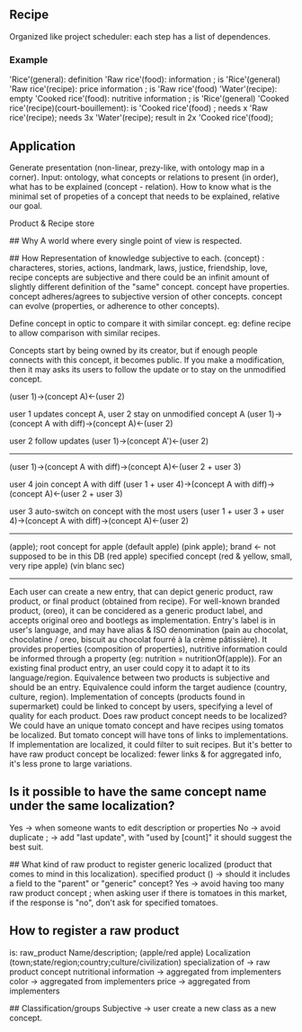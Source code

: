 ## Recipe

Organized like project scheduler: each step has a list of dependences.

### Example

'Rice'(general): definition
'Raw rice'(food): information ; is 'Rice'(general)
'Raw rice'(recipe): price information ; is 'Raw rice'(food)
'Water'(recipe): empty
'Cooked rice'(food): nutritive information ; is 'Rice'(general)
'Cooked rice'(recipe)(court-bouillement): is 'Cooked rice'(food) ; needs x 'Raw rice'(recipe); needs 3x 'Water'(recipe); result in 2x 'Cooked rice'(food);

## Application

Generate presentation (non-linear, prezy-like, with ontology map in a corner).
Input: ontology, what concepts or relations to present (in order), what has to be explained (concept - relation).
How to know what is the minimal set of propeties of a concept that needs to be explained, relative our goal.

Product & Recipe store

## Why
A world where every single point of view is respected.

## How
Representation of knowledge subjective to each.
(concept) : characteres, stories, actions, landmark, laws, justice, friendship, love, recipe
concepts are subjective and there could be an infinit amount of slightly different definition of the "same" concept.
concept have properties.
concept adheres/agrees to subjective version of other concepts.
concept can evolve (properties, or adherence to other concepts).

Define concept in optic to compare it with similar concept. eg: define recipe to allow comparison with similar recipes.

Concepts start by being owned by its creator, but if enough people connects with this concept, it becomes public. If you make a modification, then it may asks its users to follow the update or to stay on the unmodified concept.

(user 1)->(concept A)<-(user 2)

user 1 updates concept A, user 2 stay on unmodified concept A
(user 1)->(concept A with diff)->(concept A)<-(user 2)

user 2 follow updates
(user 1)->(concept A')<-(user 2)

---

(user 1)->(concept A with diff)->(concept A)<-(user 2 + user 3)

user 4 join concept A with diff
(user 1 + user 4)->(concept A with diff)->(concept A)<-(user 2 + user 3)

user 3 auto-switch on concept with the most users
(user 1 + user 3 + user 4)->(concept A with diff)->(concept A)<-(user 2)

---

(apple); root concept for apple
(default apple)
(pink apple); brand <- not supposed to be in this DB
(red apple) specified concept
(red & yellow, small, very ripe apple)
(vin blanc sec)

---

Each user can create a new entry, that can depict generic product, raw product, or final product (obtained from recipe).
For well-known branded product, (oreo), it can be concidered as a generic product label, and accepts original oreo and bootlegs as implementation.
Entry's label is in user's language, and may have alias & ISO denomination (pain au chocolat, chocolatine / oreo, biscuit au chocolat fourré à la crème pâtissière). It provides properties (composition of properties), nutritive information could be informed through a property (eg: nutrition = nutritionOf(apple)).
For an existing final product entry, an user could copy it to adapt it to its language/region. Equivalence between two products is subjective and should be an entry. Equivalence could inform the target audience (country, culture, region).
Implementation of concepts (products found in supermarket) could be linked to concept by users, specifying a level of quality for each product.
Does raw product concept needs to be localized? We could have an unique tomato concept and have recipes using tomatos be localized. But tomato concept will have tons of links to implementations. If implementation are localized, it could filter to suit recipes.
But it's better to have raw product concept be localized: fewer links & for aggregated info, it's less prone to large variations.

## Is it possible to have the same concept name under the same localization?
Yes -> when someone wants to edit description or properties
No -> avoid duplicate ; -> add "last update", with "used by [count]" it should suggest the best suit.

## What kind of raw product to register
generic localized (product that comes to mind in this localization).
specified product () -> should it includes a field to the "parent" or "generic" concept? Yes -> avoid having too many raw product concept ; when asking user if there is tomatoes in this market, if the response is "no", don't ask for specified tomatoes.

## How to register a raw product
is: raw_product
Name/description; (apple/red apple)
Localization (town;state/region;country;culture/civilization)
specialization of -> raw product concept
nutritional information -> aggregated from implementers
color -> aggregated from implementers
price -> aggregated from implementers

## Classification/groups
Subjective -> user create a new class as a new concept.